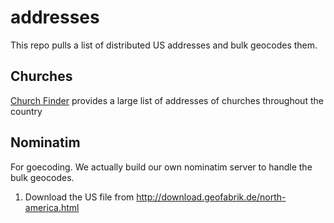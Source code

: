 # addresses
This repo pulls a list of distributed US addresses and bulk geocodes them.

## Churches
[Church Finder](https://www.churchfinder.com/churches) provides a large list of addresses of churches throughout the country

## Nominatim
For goecoding.  We actually build our own nominatim server to handle the bulk geocodes.

1. Download the US file from http://download.geofabrik.de/north-america.html

